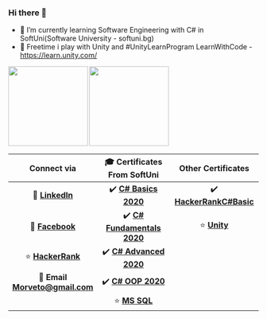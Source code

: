 ### Hi there 👋



 
- :school: I’m currently learning Software Engineering with C# in SoftUni(Software University - softuni.bg)
- :mount_fuji: Freetime  i play with Unity and #UnityLearnProgram
 LearnWithCode - https://learn.unity.com/

<div>
<img height="160" align="left" src="https://github-readme-stats.vercel.app/api?username=RadoslavDimitrov&count_private=true&show_icons=true&theme=tokyonight" />
 </div>

<div>
  <img height="160" src="https://github-readme-stats.vercel.app/api/top-langs/?username=RadoslavDimitrov&count_private=true&layout=compact&theme=tokyonight" />
</div>

| Connect via | 🎓 Certificates From SoftUni | Other Certificates|
| :-: | :-: | :-: |
| 💼 [**LinkedIn**](https://www.linkedin.com/in/radoslav-dimitrov-3678b4165/)|:heavy_check_mark: [**C# Basics 2020**](https://softuni.bg/certificates/details/78221/047406c0)|:heavy_check_mark: [**HackerRankC#Basic**](https://www.hackerrank.com/certificates/2e349f1da5a9)|
| 👀 [**Facebook**](https://www.facebook.com/radoslav.dimitrov.9066)|  :heavy_check_mark: [**C# Fundamentals 2020**](https://softuni.bg/certificates/details/86215/9695c667)| :star: [**Unity**](https://learn.unity.com/u/rado-dimi)|
| :star: [**HackerRank**](https://www.hackerrank.com/morveto)| :heavy_check_mark: [**C# Advanced 2020**](https://softuni.bg/certificates/details/90289/0449e268)|
| :e-mail: **Email <br/> Morveto@gmail.com**|:heavy_check_mark: [**C# OOP 2020**](https://softuni.bg/certificates/details/95747/36a1f598)|
|| :star: [**MS SQL**](https://softuni.bg/certificates/details/97906/25add63b) ||
<!--
**RadoslavDimitrov/RadoslavDimitrov** is a ✨ _special_ ✨ repository because its `README.md` (this file) appears on your GitHub profile.

